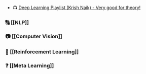 - 📺 [Deep Learning Playlist (Krish Naik) - Very good for theory! ](https://www.youtube.com/playlist?list=PLZoTAELRMXVPGU70ZGsckrMdr0FteeRUi)

### 🔠 [[NLP]]

### 📷 [[Computer Vision]]

### 🤖 [[Reinforcement Learning]]

### ❓ [[Meta Learning]]